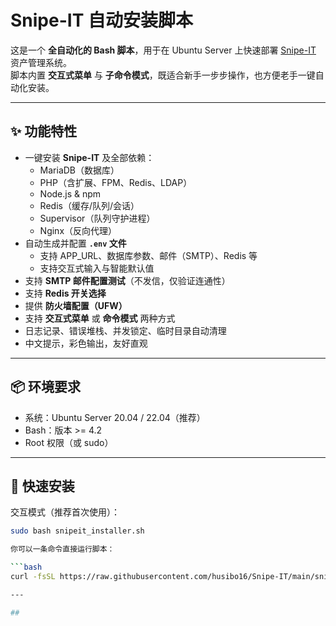 # Snipe-IT 自动安装脚本

这是一个 **全自动化的 Bash 脚本**，用于在 Ubuntu Server 上快速部署 [Snipe-IT](https://snipeitapp.com/) 资产管理系统。  
脚本内置 **交互式菜单** 与 **子命令模式**，既适合新手一步步操作，也方便老手一键自动化安装。  

---

## ✨ 功能特性

- 一键安装 **Snipe-IT** 及全部依赖：
  - MariaDB（数据库）
  - PHP（含扩展、FPM、Redis、LDAP）
  - Node.js & npm
  - Redis（缓存/队列/会话）
  - Supervisor（队列守护进程）
  - Nginx（反向代理）
- 自动生成并配置 **`.env` 文件**
  - 支持 APP_URL、数据库参数、邮件（SMTP）、Redis 等
  - 支持交互式输入与智能默认值
- 支持 **SMTP 邮件配置测试**（不发信，仅验证连通性）
- 支持 **Redis 开关选择**
- 提供 **防火墙配置（UFW）**
- 支持 **交互式菜单** 或 **命令模式** 两种方式
- 日志记录、错误堆栈、并发锁定、临时目录自动清理
- 中文提示，彩色输出，友好直观

---

## 📦 环境要求

- 系统：Ubuntu Server 20.04 / 22.04（推荐）
- Bash：版本 >= 4.2
- Root 权限（或 sudo）

---

## 🚀 快速安装

交互模式（推荐首次使用）：
```bash
sudo bash snipeit_installer.sh

你可以一条命令直接运行脚本：

```bash
curl -fsSL https://raw.githubusercontent.com/husibo16/Snipe-IT/main/snipeit_installer.sh | sudo bash -s 一键全装

---

##
